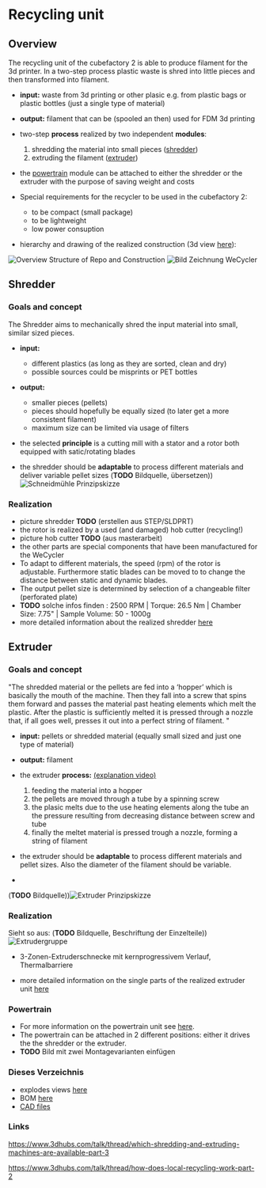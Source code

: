 # Recycling unit
## Overview

 The recycling unit of the cubefactory 2 is able to produce filament for the 3d printer. In a two-step process plastic waste is shred into little pieces and then transformed into filament.

+ __input:__ waste from 3d printing or other plasic e.g. from plastic bags or plastic bottles (just a single type of material)

+ __output:__ filament that can be (spooled an then) used for FDM 3d printing 

+ two-step __process__ realized by two independent __modules__: 
	1. shredding the material into small pieces ([shredder](#Shredder)) 
	2. extruding the filament ([extruder](#Extruder))

+ the [powertrain](#Power) module can be attached to either the shredder or the extruder with the purpose of saving weight and costs

+ Special requirements for the recycler to be used in the cubefactory 2:
	+ to be compact (small package)
	+ to be lightweight
	+ low power consuption 

+ hierarchy and drawing of the realized construction (3d view [here](CAD/CAD(stl)/00_00_00-wecycler.STL)):

 ![Overview Structure of Repo and Construction](images/WeCycler_structure.png)
![Bild Zeichnung WeCycler](images/wecycler_foto.jpg)

## Shredder <a name="Shredder"></a>
### Goals and concept
The Shredder aims to mechanically shred the input material into small, similar sized pieces.

+ __input:__ 
	+ different plastics (as long as they are sorted, clean and dry)
	+ possible sources could be misprints or PET bottles
+ __output:__
	+ smaller pieces (pellets)
	+ pieces should hopefully be equally sized (to later get a more consistent filament)
	+ maximum size can be limited via usage of filters
	
+ the selected __principle__ is a cutting mill with a stator and a rotor both equipped with satic/rotating blades 
+ the shredder should be __adaptable__ to process different materials and deliver variable pellet sizes
(__TODO__ Bildquelle, übersetzen))![Schneidmühle Prinzipskizze](images/Schneidmuehle_prinzip_quelle.jpg)


### Realization
+ picture shredder __TODO__ (erstellen aus STEP/SLDPRT)
+ the rotor is realized by a used (and damaged) hob cutter  (recycling!) 
+ picture hob cutter __TODO__ (aus masterarbeit)
+ the other parts are special components that have been manufactured for the WeCycler
+ To adapt to different materials, the speed (rpm) of the rotor is adjustable. Furthermore static blades can be moved to to change the distance between static and dynamic blades.
+ The output pellet size is determined by selection of a changeable filter (perforated plate)
+ __TODO__ solche infos finden :
 2500 RPM | Torque: 26.5 Nm | Chamber Size: 7.75" | Sample Volume: 50 - 1000g
+ more detailed information about the realized shredder [here](Shredder_Info.md)
 
## Extruder <a name="Extruder"></a>
### Goals and concept

"The shredded material or the pellets are fed into a ‘hopper’ which is basically the mouth of the machine. Then they fall into a screw that spins them forward and passes the material past heating elements which melt the plastic. After the plastic is sufficiently melted it is pressed through a nozzle that, if all goes well, presses it out into a perfect string of filament. "

+ __input:__ pellets or shredded material (equally small sized and just one type of material)
+ __output:__ filament
+  the extruder __process:__ [(explanation video)](https://www.youtube.com/watch?v=WaB-dsB1Kfk)

	1. feeding the material into a hopper
	2. the pellets are moved through a tube by a spinning screw
	3. the plasic melts due to the use heating elements along the tube an the pressure resulting from decreasing distance between screw and tube
	4. finally the meltet material is pressed trough a nozzle, forming a string of filament
	 
+ the extruder should be __adaptable__ to process different materials and pellet sizes. Also the diameter of the filament should be variable.
+  
(__TODO__ Bildquelle))![Extruder Prinzipskizze](images/Extruderschema.jpg)

### Realization 
Sieht so aus: (__TODO__ Bildquelle, Beschriftung der Einzelteile))![Extrudergruppe](images/Extruderbaugruppe.jpg)

+ 3-Zonen-Extruderschnecke mit kernprogressivem Verlauf, Thermalbarriere

+ more detailed information on the single parts of the realized extruder unit [here](Extruder_Info.md)
 
### Powertrain <a name="Power"></a>
+ For more information on the powertrain unit see [here](Powertrain_Info.md).
+ The powertrain can be attached in 2 different positions: either it drives the the shredder or the extruder.
+ __TODO__ Bild mit zwei Montagevarianten einfügen
### Dieses Verzeichnis
+  explodes views [here](CAD/exploded_views)
+  BOM [here](BOM)
+  [CAD files](CAD)

### Links
https://www.3dhubs.com/talk/thread/which-shredding-and-extruding-machines-are-available-part-3

https://www.3dhubs.com/talk/thread/how-does-local-recycling-work-part-2
